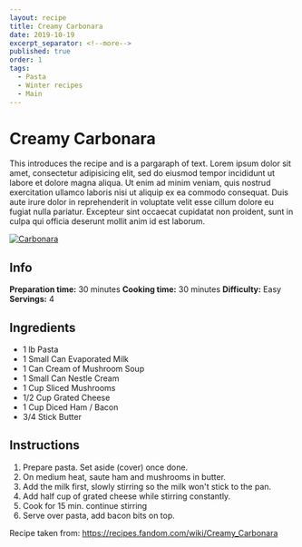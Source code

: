 ```yaml
---
layout: recipe
title: Creamy Carbonara
date: 2019-10-19
excerpt_separator: <!--more-->
published: true
order: 1
tags:
  - Pasta
  - Winter recipes
  - Main
---
```


# Creamy Carbonara

This introduces the recipe and is a pargaraph of text. Lorem ipsum dolor sit amet, consectetur adipisicing elit, sed do eiusmod tempor incididunt ut labore et dolore magna aliqua. Ut enim ad minim veniam, quis nostrud exercitation ullamco laboris nisi ut aliquip ex ea commodo consequat. Duis aute irure dolor in reprehenderit in voluptate velit esse cillum dolore eu fugiat nulla pariatur. Excepteur sint occaecat cupidatat non proident, sunt in culpa qui officia deserunt mollit anim id est laborum.

<!--more-->

[![Carbonara](//_uploads/IMG_0512copy.jpg)](//_uploads/IMG_0512copy.jpg)

## Info

**Preparation time:** 30 minutes
**Cooking time:** 30 minutes
**Difficulty:** Easy
**Servings:** 4

## Ingredients

- 1 lb Pasta
- 1 Small Can Evaporated Milk
- 1 Can Cream of Mushroom Soup
- 1 Small Can Nestle Cream
- 1 Cup Sliced Mushrooms
- 1/2 Cup Grated Cheese
- 1 Cup Diced Ham / Bacon
- 3/4 Stick Butter


## Instructions

1.	Prepare pasta. Set aside (cover) once done.
2.	On medium heat, saute ham and mushrooms in butter.
3.	Add the milk first, slowly stirring so the milk won't stick to the pan.
4.	Add half cup of grated cheese while stirring constantly.
5.	Cook for 15 min. continue stirring
6.	Serve over pasta, add bacon bits on top.


Recipe taken from: https://recipes.fandom.com/wiki/Creamy_Carbonara
